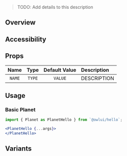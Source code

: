 > TODO: Add details to this description

## Overview

## Accessibility

## Props

|     Name     |              Type               | Default Value | Description                                                         |
| :----------: | :-----------------------------: | :-----------: | :------------------------------------------------------------------ |
| `NAME` | `TYPE` |   `VALUE`   | DESCRIPTION |

## Usage

### Basic Planet

```jsx
import { Planet as PlanetHello } from `@owlui/hello`;

<PlanetHello {...args}>
</PlanetHello>
```

## Variants